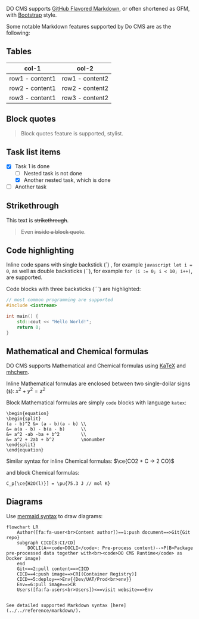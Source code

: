 DO CMS supports [GitHub Flavored Markdown](https://github.github.com/gfm/), or often shortened as GFM, with [Bootstrap](https://getbootstrap.com/docs/5.0/) style.

Some notable Markdown features supported by Do CMS are as the following:

## Tables

|col-1|col-2|
|---|---|
|row1 - content1|row1 - content2|
|row2 - content1|row2 - content2|
|row3 - content1|row3 - content2|

## Block quotes

> Block quotes feature is supported, stylist.

## Task list items

- [x] Task 1 is done
  - [ ] Nested task is not done
  - [x] Another nested task, which is done
- [ ] Another task

## Strikethrough

This text is ~~strikethrough~~.

> Even ~~inside a block quote~~.

## Code highlighting

Inline code spans with single backstick (\`) , for example `javascript let i = 0`, as well as double backsticks (\``), for example ``for (i := 0; i < 10; i++)``, are supported.

Code blocks with three backsticks (```) are highlighted:

```cpp
// most common programming are supported
#include <iostream>

int main() {
    std::cout << "Hello World!";
    return 0;
}
```

## Mathematical and Chemical formulas

DO CMS supports Mathematical and Chemical formulas using [KaTeX](https://katex.org/docs/support_table.html) and [mhchem](https://mhchem.github.io/MathJax-mhchem/).

Inline Mathematical formulas are enclosed between two single-dollar signs (`$`): $x^2 + y^2 = z^2$

Block Mathematical formulas are simply `code` blocks with language `katex`:
```katex
\begin{equation}
\begin{split}
(a - b)^2 &= (a - b)(a - b) \\
&= a(a - b) - b(a - b)      \\
&= a^2 -ab -ba + b^2        \\
&= a^2 + 2ab + b^2          \nonumber
\end{split}
\end{equation}
```

Similar syntax for inline Chemical formulas: $\ce{CO2 + C -> 2 CO}$

and block Chemical formulas:
```katex
C_p[\ce{H2O(l)}] = \pu{75.3 J // mol K}
```

## Diagrams

Use [mermaid syntax](https://mermaid.js.org/intro/) to draw diagrams:

```mermaid
flowchart LR
    Author([fa:fa-user<br>Content author])==1:push document==>Git{Git repo}
    subgraph CICD[3:CI/CD]
        DOCLI(A><code>DOCLI</code>: Pre-process content)-->P(B>Package pre-processed data together with<br><code>DO CMS Runtime</code> as Docker image)
    end
    Git<==2:pull content==>CICD
    CICD==4:push image==>CR[(Container Registry)]
    CICD==5:deploy==>Env{{Dev/UAT/Prod<br>env}}
    Env==6:pull image==>CR
    Users([fa:fa-users<br>Users])<==visit website==>Env
```

```bs-alert success

See detailed supported Markdown syntax [here](../../reference/markdown/).
```
